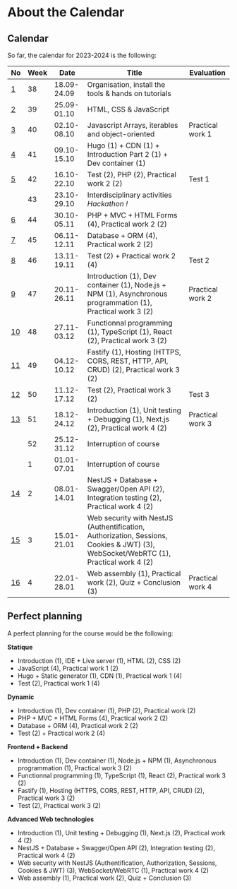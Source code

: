 # About the Calendar

## Calendar

So far, the calendar for 2023-2024 is the following:

| No | Week | Date        | Title                                                                                                                               | Evaluation       |
|----|------|-------------|-------------------------------------------------------------------------------------------------------------------------------------|------------------|
| [1](../weeks/week-1.md)  | 38   | 18.09-24.09 | Organisation, install the tools & hands on tutorials                                                                                |                  |
| [2](../weeks/week-2.md)  | 39   | 25.09-01.10 | HTML, CSS & JavaScript                                                                                                              |                  |
| [3](../weeks/week-3.md)  | 40   | 02.10-08.10 | Javascript Arrays, iterables and object-oriented                                                                                    | Practical work 1 |
| [4](../weeks/week-4.md)  | 41   | 09.10-15.10 | Hugo (1) + CDN (1) + Introduction Part 2 (1) + Dev container (1)                                                                    |                  |
| [5](../weeks/week-5.md)  | 42   | 16.10-22.10 | Test (2), PHP (2), Practical work 2 (2)                                                                                             | Test 1           |
|    | 43   | 23.10-29.10 | Interdisciplinary activities *Hackathon !*                                                                                          |                  |
| [6](../weeks/week-6.md)  | 44   | 30.10-05.11 | PHP + MVC + HTML Forms (4), Practical work 2 (2)                                                                                    |                  |
| [7](../weeks/week-7.md)  | 45   | 06.11-12.11 | Database + ORM (4), Practical work 2 (2)                                                                                            |                  |
| [8](../weeks/week-8.md)  | 46   | 13.11-19.11 | Test (2) + Practical work 2 (4)                                                                                                     | Test 2           |
| [9](../weeks/week-9.md)  | 47   | 20.11-26.11 | Introduction (1), Dev container (1), Node.js + NPM (1), Asynchronous programmation (1), Practical work 3 (2)                        | Practical work 2 |
| [10](../weeks/week-10.md) | 48   | 27.11-03.12 | Functionnal programming (1), TypeScript (1), React (2), Practical work 3 (2)                                                        |                  |
| [11](../weeks/week-11.md) | 49   | 04.12-10.12 | Fastify (1), Hosting (HTTPS, CORS, REST, HTTP, API, CRUD) (2), Practical work 3 (2)                                                 |                  |
| [12](../weeks/week-12.md) | 50   | 11.12-17.12 | Test (2), Practical work 3 (2)                                                                                                      | Test 3           |
| [13](../weeks/week-13.md) | 51   | 18.12-24.12 | Introduction (1), Unit testing + Debugging (1), Next.js (2), Practical work 4 (2)                                                   | Practical work 3 |
|    | 52   | 25.12-31.12 | Interruption of course                                                                                                              |                  |
|    | 1    | 01.01-07.01 | Interruption of course                                                                                                              |                  |
| [14](../weeks/week-14.md) | 2    | 08.01-14.01 | NestJS + Database + Swagger/Open API (2), Integration testing (2), Practical work 4 (2)                                             |                  |
| [15](../weeks/week-15.md) | 3    | 15.01-21.01 | Web security with NestJS (Authentification, Authorization, Sessions, Cookies & JWT) (3), WebSocket/WebRTC (1), Practical work 4 (2) |                  |
| [16](../weeks/week-16.md) | 4    | 22.01-28.01 | Web assembly (1), Practical work (2), Quiz + Conclusion (3)                                                                         | Practical work 4 |

## Perfect planning

A perfect planning for the course would be the following:

**Statique**

- Introduction (1), IDE + Live server (1), HTML (2), CSS (2)
- JavaScript (4), Practical work 1 (2)
- Hugo + Static generator (1), CDN (1), Practical work 1 (4)
- Test (2), Practical work 1 (4)

**Dynamic**

- Introduction (1), Dev container (1), PHP (2), Practical work (2)
- PHP + MVC + HTML Forms (4), Practical work 2 (2)
- Database + ORM (4), Practical work 2 (2)
- Test (2) + Practical work 2 (4)

**Frontend + Backend**

- Introduction (1), Dev container (1), Node.js + NPM (1), Asynchronous programmation (1), Practical work 3 (2)
- Functionnal programming (1), TypeScript (1), React (2), Practical work 3 (2)
- Fastify (1), Hosting (HTTPS, CORS, REST, HTTP, API, CRUD) (2), Practical work 3 (2)
- Test (2), Practical work 3 (2)

**Advanced Web technologies**

- Introduction (1), Unit testing + Debugging (1), Next.js (2), Practical work 4 (2)
- NestJS + Database + Swagger/Open API (2), Integration testing (2), Practical work 4 (2)
- Web security with NestJS (Authentification, Authorization, Sessions, Cookies & JWT) (3), WebSocket/WebRTC (1), Practical work 4 (2)
- Web assembly (1), Practical work (2), Quiz + Conclusion (3)
